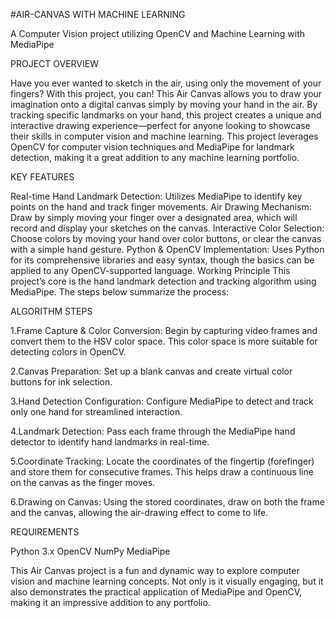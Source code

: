 #AIR-CANVAS WITH MACHINE LEARNING

A Computer Vision project utilizing OpenCV and Machine Learning with MediaPipe

PROJECT OVERVIEW

Have you ever wanted to sketch in the air, using only the movement of your fingers? With this project, you can! This Air Canvas allows you to draw your imagination onto a digital canvas simply by moving your hand in the air. By tracking specific landmarks on your hand, this project creates a unique and interactive drawing experience—perfect for anyone looking to showcase their skills in computer vision and machine learning.
This project leverages OpenCV for computer vision techniques and MediaPipe for landmark detection, making it a great addition to any machine learning portfolio.

KEY FEATURES

Real-time Hand Landmark Detection: Utilizes MediaPipe to identify key points on the hand and track finger movements.
Air Drawing Mechanism: Draw by simply moving your finger over a designated area, which will record and display your sketches on the canvas.
Interactive Color Selection: Choose colors by moving your hand over color buttons, or clear the canvas with a simple hand gesture.
Python & OpenCV Implementation: Uses Python for its comprehensive libraries and easy syntax, though the basics can be applied to any OpenCV-supported language.
Working Principle
This project’s core is the hand landmark detection and tracking algorithm using MediaPipe. The steps below summarize the process:

ALGORITHM STEPS

1.Frame Capture & Color Conversion: Begin by capturing video frames and convert them to the HSV color space. This color space is more suitable for detecting colors in OpenCV.

2.Canvas Preparation: Set up a blank canvas and create virtual color buttons for ink selection.

3.Hand Detection Configuration: Configure MediaPipe to detect and track only one hand for streamlined interaction.

4.Landmark Detection: Pass each frame through the MediaPipe hand detector to identify hand landmarks in real-time.

5.Coordinate Tracking: Locate the coordinates of the fingertip (forefinger) and store them for consecutive frames. This helps draw a continuous line on the canvas as the finger moves.

6.Drawing on Canvas: Using the stored coordinates, draw on both the frame and the canvas, allowing the air-drawing effect to come to life.

REQUIREMENTS

Python 3.x
OpenCV
NumPy
MediaPipe

This Air Canvas project is a fun and dynamic way to explore computer vision and machine learning concepts. Not only is it visually engaging, but it also demonstrates the practical application of MediaPipe and OpenCV, making it an impressive addition to any portfolio.
